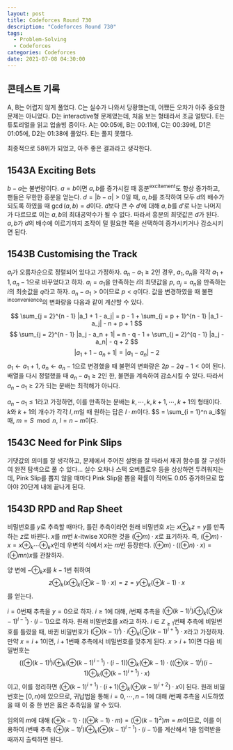 ```yaml
---
layout: post
title: Codeforces Round 730
description: "Codeforces Round 730"
tags:
  - Problem-Solving
  - Codeforces
categories: Codeforces
date: 2021-07-08 04:30:00
---
```


## 콘테스트 기록

A, B는 어렵지 않게 풀었다. C는 실수가 나와서 당황했는데, 어쨌든 오차가 아주 중요한 문제는 아니었다. D는 interactive형 문제였는데, 처음 보는 형태라서 조금 얼탔다. E는 튜토리얼을 읽고 업솔빙 중이다. A는 00:05에, B는 00:11에, C는 00:39에, D1은 01:05에, D2는 01:38에 풀었다. E는 풀지 못했다. 

최종적으로 58위가 되었고, 아주 좋은 결과라고 생각한다.

## 1543A Exciting Bets

$b - a$는 불변량이다. $a = b$이면 $a, b$를 증가시킬 때 흥분<sup>excitement</sup>도 항상 증가하고, 팬들은 무한한 흥분을 얻는다. $d = |b - a| > 0$일 때, $a, b$를 조작하여 모두 $d$의 배수가 되도록 하였을 때 $\gcd(a, b) = d$이다. $d$보다 큰 수 $d'$에 대해 $a, b$를 $d'$로 나눈 나머지가 다르므로 이는 $a, b$의 최대공약수가 될 수 없다. 따라서 흥분의 최댓값은 $d$가 된다. $a, b$가 $d$의 배수에 이르기까지 조작이 덜 필요한 쪽을 선택하여 증가시키거나 감소시키면 된다.

## 1543B Customising the Track

$a_i$가 오름차순으로 정렬되어 있다고 가정하자. $a_n - a_1 \ge 2$인 경우, $a_1, a_n$을 각각 $a_1 + 1, a_n - 1$으로 바꾸었다고 하자. $a_i = a_1$을 만족하는 $i$의 최댓값을 $p$, $a_j = a_n$을 만족하는 $i$의 최솟값을 $q$라고 하자. $a_n - a_1 > 0$이므로 $p < q$이다. 값을 변경하였을 때 불편<sup>inconvenience</sup>의 변화량을 다음과 같이 계산할 수 있다.

$$ \sum_{j = 2}^{n - 1} |a_1 + 1 - a_j| = p - 1 + \sum_{j = p + 1}^{n - 1} |a_1 - a_j| - n + p + 1 $$
$$ \sum_{j = 2}^{n - 1} |a_j - a_n + 1| = n - q - 1 + \sum_{j = 2}^{q - 1} |a_j - a_n| - q + 2 $$
$$|a_1 + 1 - a_n + 1| = |a_1 - a_n| - 2$$
$a_1 \leftarrow a_1 + 1$, $a_n \leftarrow a_n - 1$으로 변경했을 때 불편의 변화량은 $2p - 2q - 1 < 0$이 된다. 배열을 다시 정렬했을 때 $a_n - a_1 \ge 2$인 한, 불편을 계속하여 감소시킬 수 있다. 따라서 $a_n - a_1 \ge 2$가 되는 분배는 최적해가 아니다.

$a_n - a_1 \le 1$라고 가정하면, 이를 만족하는 분배는 $k, \cdots, k, k + 1, \cdots, k + 1$의 형태이다. $k$와 $k + 1$의 개수가 각각 $l, m$일 때 원하는 답은 $l \cdot m$이다. $S = \sum_{i = 1}^n a_i$일 때, $m = S \mod n$, $l = n - m$이다.

## 1543C Need for Pink Slips

기댓값의 의미를 잘 생각하고, 문제에서 주어진 설명을 잘 따라서 재귀 함수를 잘 구성하여 완전 탐색으로 풀 수 있다... 실수 오차나 스택 오버플로우 등을 상상하면 두려워지는데, Pink Slip를 뽑지 않을 때마다 Pink Slip을 뽑을 확률이 적어도 0.05 증가하므로 많아야 20단계 내에 끝나게 된다.

## 1543D RPD and Rap Sheet

비밀번호를 $y$로 추측할 때마다, 틀린 추측이라면 원래 비밀번호 $x$는 $x \oplus_k z = y$를 만족하는 $z$로 바뀐다. $x$를 $m$번 $k$-itwise XOR한 것을 $(\oplus m) \cdot x$로 표기하자. 즉, $(\oplus m) \cdot x = x \oplus_k \cdots \oplus_k x$인데 우변의 식에서 $x$는 $m$번 등장한다. $(\oplus m) \cdot ((\oplus n) \cdot x) = (\oplus mn) x$를 관찰하자. 

양 변에 $- \oplus_k x$를 $k - 1$번 취하여 
$$z \oplus_k (x \oplus_k (\oplus k - 1) \cdot x) = z = y \oplus_k (\oplus k - 1) \cdot x $$
를 얻는다. 

$i = 0$번째 추측을 $y = 0$으로 하자. $i \ge 1$에 대해, $i$번째 추측을 $(\oplus (k - 1)^i) i \oplus_k (\oplus (k - 1)^{i - 1}) \cdot (i - 1)$으로 하자. 원래 비밀번호를 $x$라고 하자. $i \in \mathbb{Z}_{\ge 1}$번째 추측에 비밀번호를 틀렸을 때, 바뀐 비밀번호가 $(\oplus (k - 1)^i) \cdot i \oplus_k (\oplus (k - 1)^{i + 1}) \cdot x$라고 가정하자. 만약 $x = i + 1$이면, $i + 1$번째 추측에서 비밀번호를 맞추게 된다. $x > i + 1$이면 다음 비밀번호는
$$ \left( (\oplus (k - 1)^i) i \oplus_k (\oplus (k - 1)^{i - 1}) \cdot (i - 1) \right) \oplus_k (\oplus k - 1) \cdot \left( (\oplus (k - 1)^i) (i - 1) \oplus_k (\oplus(k - 1)^{i + 1}) \cdot x \right)  $$
이고, 이를 정리하면 $(\oplus (k - 1)^{i + 1}) \cdot (i + 1) \oplus_k (\oplus (k - 1)^{i + 2}) \cdot x$이 된다. 원래 비밀번호는 $[0, n)$에 있으므로, 귀납법을 통해 $i = 0, \cdots, n - 1$에 대해 $i$번째 추측을 시도하였을 때 이 중 한 번은 옳은 추측임을 알 수 있다. 

임의의 $m$에 대해 $(\oplus k - 1) \cdot ((\oplus k - 1) \cdot m) = (\oplus (k-1)^2) m = m$이므로, 이를 이용하여 $i$번째 추측 $(\oplus (k - 1)^i) i \oplus_k (\oplus (k - 1)^{i - 1}) \cdot (i - 1)$를 계산해서 1을 입력받을 때까지 출력하면 된다.